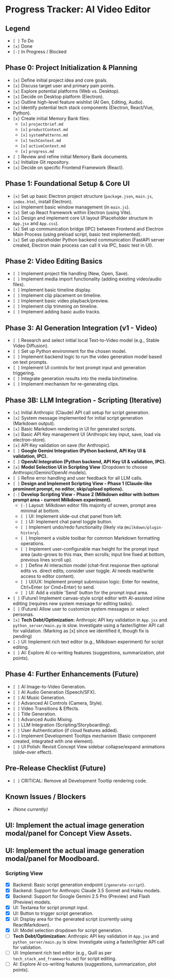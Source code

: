 # Progress Tracker: AI Video Editor

## Legend

*   `[ ]` To Do
*   `[x]` Done
*   `[-]` In Progress / Blocked

## Phase 0: Project Initialization & Planning

*   `[x]` Define initial project idea and core goals.
*   `[x]` Discuss target user and primary pain points.
*   `[x]` Explore potential platforms (Web vs. Desktop).
*   `[x]` Decide on Desktop platform (Electron).
*   `[x]` Outline high-level feature wishlist (AI Gen, Editing, Audio).
*   `[x]` Identify potential tech stack components (Electron, React/Vue, Python).
*   `[x]` Create initial Memory Bank files:
    *   `[x]` `projectbrief.md`
    *   `[x]` `productContext.md`
    *   `[x]` `systemPatterns.md`
    *   `[x]` `techContext.md`
    *   `[x]` `activeContext.md`
    *   `[x]` `progress.md`
*   `[ ]` Review and refine initial Memory Bank documents.
*   `[x]` Initialize Git repository.
*   `[x]` Decide on specific Frontend Framework (React).

## Phase 1: Foundational Setup & Core UI

*   `[x]` Set up basic Electron project structure (`package.json`, `main.js`, `index.html`, install Electron).
*   `[x]` Implement basic window management (in `main.js`).
*   `[x]` Set up React framework within Electron (using Vite).
*   `[x]` Design and implement core UI layout (Placeholder structure in `App.jsx` and `App.css`).
*   `[x]` Set up communication bridge (IPC) between Frontend and Electron Main Process (using preload script, basic test implemented).
*   `[x]` Set up placeholder Python backend communication (FastAPI server created, Electron main process can call it via IPC, basic test in UI).

## Phase 2: Video Editing Basics

*   `[ ]` Implement project file handling (New, Open, Save).
*   `[ ]` Implement media import functionality (adding existing video/audio files).
*   `[ ]` Implement basic timeline display.
*   `[ ]` Implement clip placement on timeline.
*   `[ ]` Implement basic video playback/preview.
*   `[ ]` Implement clip trimming on timeline.
*   `[ ]` Implement adding basic audio tracks.

## Phase 3: AI Generation Integration (v1 - Video)

*   `[ ]` Research and select initial local Text-to-Video model (e.g., Stable Video Diffusion).
*   `[ ]` Set up Python environment for the chosen model.
*   `[ ]` Implement backend logic to run the video generation model based on text prompts.
*   `[ ]` Implement UI controls for text prompt input and generation triggering.
*   `[ ]` Integrate generation results into the media bin/timeline.
*   `[ ]` Implement mechanism for re-generating clips.

## Phase 3B: LLM Integration - Scripting (Iterative)

*   `[x]` Initial Anthropic (Claude) API call setup for script generation.
*   `[x]` System message implemented for initial script generation (Markdown output).
*   `[x]` Basic Markdown rendering in UI for generated scripts.
*   `[x]` Basic API Key management UI (Anthropic key input, save, load via electron-store).
*   `[x]` API Key validation on save (for Anthropic).
*   `[ ]` **Google Gemini Integration (Python backend, API Key UI & validation, IPC).**
*   `[ ]` **OpenAI Integration (Python backend, API Key UI & validation, IPC).**
*   `[x]` **Model Selection UI in Scripting View** (Dropdown to choose Anthropic/Gemini/OpenAI models).
*   `[ ]` Refine error handling and user feedback for all LLM calls.
*   `[ ]` **Design and Implement Scripting View - Phase 1 (Claude-like prominent prompt, no editor, skip/upload options).**
*   `[-]` **Develop Scripting View - Phase 2 (Milkdown editor with bottom prompt area - current Milkdown experiment).**
    *   `[-]` Layout: Milkdown editor fills majority of screen, prompt area minimal at bottom.
    *   `[ ]` UI: Implement slide-out chat panel from left.
    *   `[ ]` UI: Implement chat panel toggle button.
    *   `[ ]` Implement undo/redo functionality (likely via `@milkdown/plugin-history`).
    *   `[ ]` Implement a visible toolbar for common Markdown formatting operations.
    *   `[ ]` Implement user-configurable max height for the prompt input area (auto-grows to this max, then scrolls; input line fixed at bottom, previous lines scroll up).
    *   `[ ]` Define AI interaction model (chat-first response then optional edits vs. direct edits; consider user toggle. AI needs read/write access to editor content).
    *   `[ ]` UI/UX: Implement prompt submission logic: Enter for newline, Ctrl+Enter (or Cmd+Enter) to send.
    *   `[ ]` UI: Add a visible 'Send' button for the prompt input area.
*   `[ ]` (Future) Implement canvas-style script editor with AI-assisted inline editing (requires new system message for editing tasks).
*   `[ ]` (Future) Allow user to customize system messages or select personas.
*   `[x]` **Tech Debt/Optimization:** Anthropic API key validation in `App.jsx` and `python_server/main.py` is slow. Investigate using a faster/lighter API call for validation. (Marking as [x] since we identified it, though fix is pending)
*   `[-]` UI: Implement rich text editor (e.g., Milkdown experiment) for script editing.
*   `[ ]` AI: Explore AI co-writing features (suggestions, summarization, plot points).

## Phase 4: Further Enhancements (Future)

*   `[ ]` AI Image-to-Video Generation.
*   `[ ]` AI Audio Generation (Speech/SFX).
*   `[ ]` AI Music Generation.
*   `[ ]` Advanced AI Controls (Camera, Style).
*   `[ ]` Video Transitions & Effects.
*   `[ ]` Title Generation.
*   `[ ]` Advanced Audio Mixing.
*   `[ ]` LLM Integration (Scripting/Storyboarding).
*   `[ ]` User Authentication (if cloud features added).
*   `[-]` Implement Development Tooltips mechanism (Basic component created, integrated with one element).
*   `[ ]` UI Polish: Revisit Concept View sidebar collapse/expand animations (slide-over effect).

## Pre-Release Checklist (Future)

*   `[ ]` CRITICAL: Remove all Development Tooltip rendering code.

## Known Issues / Blockers

*   *(None currently)* 

## UI: Implement the actual image generation modal/panel for Concept View Assets.

## UI: Implement the actual image generation modal/panel for Moodboard.

### Scripting View

-   [x] Backend: Basic script generation endpoint (`/generate-script`).
-   [x] Backend: Support for Anthropic Claude 3.5 Sonnet and Haiku models.
-   [x] Backend: Support for Google Gemini 2.5 Pro (Preview) and Flash (Preview) models.
-   [x] UI: Textarea for script prompt input.
-   [x] UI: Button to trigger script generation.
-   [x] UI: Display area for the generated script (currently using ReactMarkdown).
-   [x] UI: Model selection dropdown for script generation.
-   [ ] **Tech Debt/Optimization:** Anthropic API key validation in `App.jsx` and `python_server/main.py` is slow. Investigate using a faster/lighter API call for validation.
-   [ ] UI: Implement rich text editor (e.g., Quill as per `tech_stack_and_frameworks.md`) for script editing.
-   [ ] AI: Explore AI co-writing features (suggestions, summarization, plot points). 